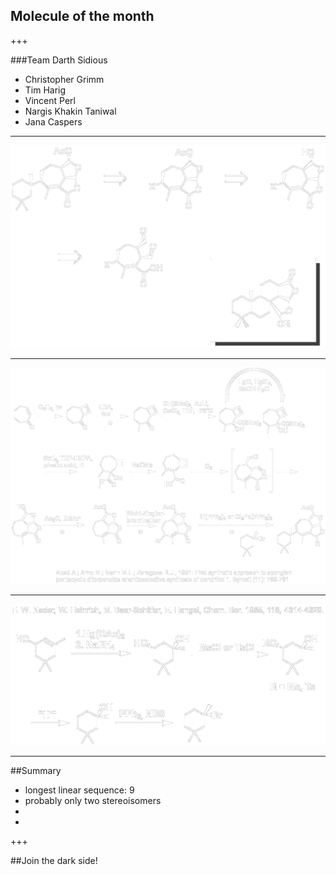 ## Molecule of the month

+++

###Team Darth Sidious
* Christopher Grimm
* Tim Harig
* Vincent Perl
* Nargis Khakin Taniwal
* Jana Caspers

---
![Retrosynthesis](presentations/Darwinolide_retrosynthesis.png)

---
![Retrosynthesis Isophorol](presentations/Darwinolide_synthesis1.png)

---
![Synthesis](presentations/Darwinolide_synthesis2.png)

--- 
##Summary
* longest linear sequence: 9
* probably only two stereoisomers
*
*

+++

##Join the dark side!


